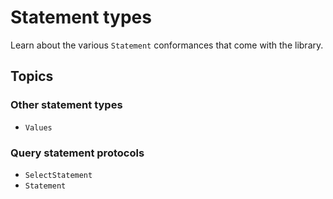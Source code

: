 # Statement types

Learn about the various `Statement` conformances that come with the library.

## Topics

### Other statement types

- ``Values``

### Query statement protocols

- ``SelectStatement``
- ``Statement``
